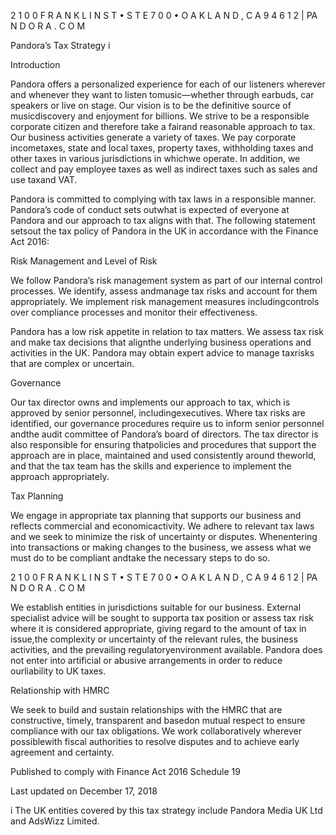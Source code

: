 2 1 0 0 F R A N K L I N S T • S T E 7 0 0 • O A K L A N D , C A 9 4 6 1 2 | PA N D O R A . C O M



Pandora’s Tax Strategy i

Introduction



Pandora offers a personalized experience for each of our listeners wherever and whenever they want to listen tomusic—whether through earbuds, car speakers or live on stage. Our vision is to be the definitive source of musicdiscovery and enjoyment for billions. We strive to be a responsible corporate citizen and therefore take a fairand reasonable approach to tax. Our business activities generate a variety of taxes. We pay corporate incometaxes, state and local taxes, property taxes, withholding taxes and other taxes in various jurisdictions in whichwe operate. In addition, we collect and pay employee taxes as well as indirect taxes such as sales and use taxand VAT.

Pandora is committed to complying with tax laws in a responsible manner. Pandora’s code of conduct sets outwhat is expected of everyone at Pandora and our approach to tax aligns with that. The following statement setsout the tax policy of Pandora in the UK in accordance with the Finance Act 2016:



Risk Management and Level of Risk



We follow Pandora’s risk management system as part of our internal control processes. We identify, assess andmanage tax risks and account for them appropriately. We implement risk management measures includingcontrols over compliance processes and monitor their effectiveness.

Pandora has a low risk appetite in relation to tax matters. We assess tax risk and make tax decisions that alignthe underlying business operations and activities in the UK. Pandora may obtain expert advice to manage taxrisks that are complex or uncertain.



Governance



Our tax director owns and implements our approach to tax, which is approved by senior personnel, includingexecutives. Where tax risks are identified, our governance procedures require us to inform senior personnel andthe audit committee of Pandora’s board of directors. The tax director is also responsible for ensuring thatpolicies and procedures that support the approach are in place, maintained and used consistently around theworld, and that the tax team has the skills and experience to implement the approach appropriately.



Tax Planning



We engage in appropriate tax planning that supports our business and reflects commercial and economicactivity. We adhere to relevant tax laws and we seek to minimize the risk of uncertainty or disputes. Whenentering into transactions or making changes to the business, we assess what we must do to be compliant andtake the necessary steps to do so.

2 1 0 0 F R A N K L I N S T • S T E 7 0 0 • O A K L A N D , C A 9 4 6 1 2 | PA N D O R A . C O M



We establish entities in jurisdictions suitable for our business. External specialist advice will be sought to supporta tax position or assess tax risk where it is considered appropriate, giving regard to the amount of tax in issue,the complexity or uncertainty of the relevant rules, the business activities, and the prevailing regulatoryenvironment available. Pandora does not enter into artificial or abusive arrangements in order to reduce ourliability to UK taxes.



Relationship with HMRC



We seek to build and sustain relationships with the HMRC that are constructive, timely, transparent and basedon mutual respect to ensure compliance with our tax obligations. We work collaboratively wherever possiblewith fiscal authorities to resolve disputes and to achieve early agreement and certainty.

Published to comply with Finance Act 2016 Schedule 19

Last updated on December 17, 2018



i The UK entities covered by this tax strategy include Pandora Media UK Ltd and AdsWizz Limited.